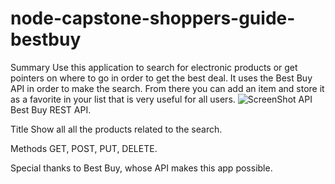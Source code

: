 # node-capstone-shoppers-guide-bestbuy

Summary
Use this application to search for electronic products or get pointers on where to go in order to get the best deal.  It uses the Best Buy API in order to make the search.  From there you can add an item and store it as a favorite in your list that is very useful for all users.
![ScreenShot](https://{https://cloud.githubusercontent.com/assets/15663296/23442770/ac5c9e06-fdf8-11e6-8030-543a81b0b085.png})
API
Best Buy REST API.

Title
Show all all the products related to the search.

Methods
GET, POST, PUT, DELETE.


Special thanks to Best Buy, whose API makes this app possible.

